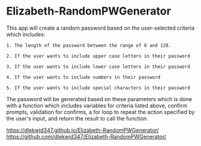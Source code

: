 # Elizabeth-RandomPWGenerator

This app will create a random password based on the user-selected criteria which includes: 

    1. The length of the password between the range of 8 and 128.

    2. If the user wants to include upper case letters in their password

    3. If the user wants to include lower case letters in their password

    4. If the user wants to include numbers in their password

    5. If the user wants to include special characters in their password


The password will be generated based on these parameters which is done with a function which includes variables for criteria listed above, confirm prompts, validation for confirms, a for loop to repeat the action specified by the user's input, and return the result to call the function. 





https://dlekwjd347.github.io/Elizabeth-RandomPWGenerator/
https://github.com/dlekwjd347/Elizabeth-RandomPWGenerator/